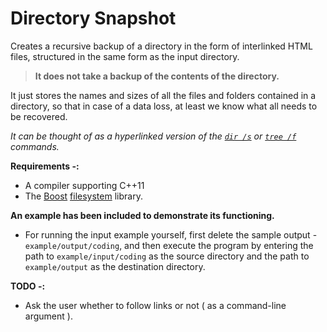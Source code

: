 # Directory Snapshot
Creates a recursive backup of a directory in the form of interlinked HTML files, structured in the same form as the input directory.
  
 >**It does not take a backup of the contents of the directory.**
 
It just stores the names and sizes of all the files and folders contained in a directory, so that in case of a data loss, at least we know what all needs to be recovered.

*It can be thought of as a hyperlinked version of the [`dir /s`][1] or [`tree /f`][2] commands.*

**Requirements -:**
 - A compiler supporting C++11
 - The [Boost][3] [filesystem][4] library.

**An example has been included to demonstrate its functioning.**  
 - For running the input example yourself, first delete the sample output - `example/output/coding`, and then execute the program by entering the path to `example/input/coding` as the source directory and the path to `example/output` as the destination directory.

**TODO -:**
 - Ask the user whether to follow links or not ( as a command-line argument ).

[1]:https://technet.microsoft.com/en-in/library/cc755121.aspx
[2]:https://www.microsoft.com/resources/documentation/windows/xp/all/proddocs/en-us/tree.mspx?mfr=true
[3]:http://www.boost.org
[4]:http://www.boost.org/doc/libs/1_57_0/libs/filesystem/doc/index.htm